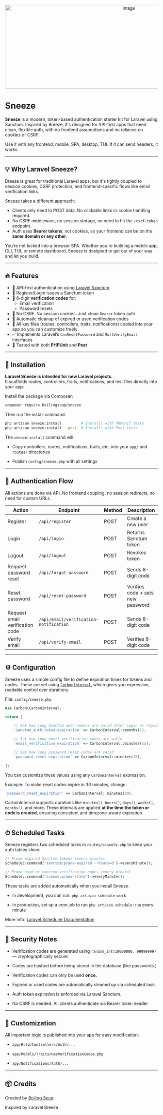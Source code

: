<p align="center" width="100%">
  <img width="800" height="275" alt="image" src="https://github.com/user-attachments/assets/50964b1c-2e80-4e71-a24a-ca313335a663" />
</p>


# Sneeze

**Sneeze** is a modern, token-based authentication starter kit for Laravel using Sanctum. Inspired by Breeze, it's designed for API-first apps that need clean, flexible auth, with no frontend assumptions and no reliance on cookies or CSRF.

Use it with any frontend: mobile, SPA, desktop, TUI. If it can send headers, it works.

---

## 💡 Why Laravel Sneeze?

Breeze is great for traditional Laravel apps, but it's tightly coupled to session cookies, CSRF protection, and frontend-specific flows like email verification links.

Sneeze takes a different approach:

- Clients only need to POST data. No clickable links or cookie handling required.
- No CSRF middleware, no session storage, no need to hit the `/csrf-token` endpoint.
- Auth uses **Bearer tokens**, not cookies, so your frontend can be on the **same domain or any other**.

You're not locked into a browser SPA. Whether you're building a mobile app, CLI, TUI, or remote dashboard, Sneeze is designed to get out of your way and let you build.

---

## 🔥 Features

- 🧪 API-first authentication using [Laravel Sanctum](https://laravel.com/docs/sanctum)
- 🔁 Register/Login issues a Sanctum token
- 🔐 8-digit **verification codes** for:
  - Email verification
  - Password resets
- 🧼 No CSRF. No session cookies. Just clean `Bearer` token auth
- 🧽 Automatic cleanup of expired or used verification codes
- 🧱 All key files (routes, controllers, traits, notifications) copied into your app so you can customize freely
- ✅ Implements Laravel’s `CanResetPassword` and `MustVerifyEmail` interfaces
- 🧪 Tested with both **PHPUnit** and **Pest**

---

## 🚀 Installation

**Laravel Sneeze is intended for new Laravel projects.**  
It scaffolds routes, controllers, traits, notifications, and test files directly into your app.

Install the package via Composer:

```bash
composer require boilingsoup/sneeze
```

Then run the install command:

```bash
php artisan sneeze:install         # Installs with PHPUnit tests
php artisan sneeze:install --pest  # Installs with Pest tests
```
The `sneeze:install` command will:

- Copy controllers, routes, notifications, traits, etc. into your `app/` and `routes/` directories

- Publish `config/sneeze.php` with all settings

---

## 🧬 Authentication Flow
All actions are done via API. No frontend coupling, no session redirects, no need for custom URLs.

| Action                             | Endpoint                                 | Method | Description                          |
|-----------------------------------|------------------------------------------|--------|--------------------------------------|
| Register                          | `/api/register`                          | POST   | Create a new user                    |
| Login                             | `/api/login`                             | POST   | Returns Sanctum token                |
| Logout                            | `/api/logout`                            | POST   | Revokes token                        |
| Request password reset            | `/api/forgot-password`                   | POST   | Sends 8-digit code                   |
| Reset password                    | `/api/reset-password`                    | POST   | Verifies code + sets new password    |
| Request email verification code   | `/api/email/verification-notification`   | POST   | Sends 8-digit code                   |
| Verify email                      | `/api/verify-email`                      | POST   | Verifies 8-digit code                |

---

## ⚙️ Configuration

Sneeze uses a simple config file to define expiration times for tokens and codes. These are set using [`CarbonInterval`](https://carbon.nesbot.com/docs/#api-carboninterval), which gives you expressive, readable control over durations.

File: `config/sneeze.php`

```php
use Carbon\CarbonInterval;

return [

    // Set how long Sanctum auth tokens are valid after login or registration
    'sanctum_auth_token_expiration' => CarbonInterval::months(1),

    // Set how long email verification codes are valid
    'email_verification_expiration' => CarbonInterval::minutes(15),

    // Set how long password reset codes are valid
    'password_reset_expiration' => CarbonInterval::minutes(15),

];
```

You can customize these values using any `CarbonInterval` expression.

Example: To make reset codes expire in 30 minutes, change:

```php
'password_reset_expiration' => CarbonInterval::minutes(30),
```
CarbonInterval supports durations like `minutes()`, `hours()`, `days()`, `weeks()`, `months()`, and more.
These intervals are applied **at the time the token or code is created**, ensuring consistent and timezone-aware expiration.

---

## ⏱ Scheduled Tasks
Sneeze registers two scheduled tasks in `routes/console.php` to keep your auth tables clean:

```php
// Prune expired Sanctum tokens (every minute)
Schedule::command('sanctum:prune-expired --hours=0')->everyMinute();

// Prune used or expired verification codes (every minute)
Schedule::command('sneeze:prune-stale')->everyMinute();
```

These tasks are added automatically when you install Sneeze.

- In development, you can run: `php artisan schedule:work`

- In production, set up a cron job to run `php artisan schedule:run` every minute

More info: [Laravel Scheduler Documentation](https://laravel.com/docs/scheduling#running-the-scheduler)

---

## 🔐 Security Notes
- Verification codes are generated using `random_int(10000000, 99999999)` — cryptographically secure.

- Codes are hashed before being stored in the database (like passwords.)
  
- Verification codes can only be used **once.**

- Expired or used codes are automatically cleaned up via scheduled task.

- Auth token expiration is enforced via Laravel Sanctum.

- No CSRF is needed. All clients authenticate via Bearer token header.

---

## 🧱 Customization
All important logic is published into your app for easy modification:

- `app/Http/Controllers/Auth/...`

- `app/Models/Traits/HasVerificationCodes.php`

- `app/Notifications/Auth/...`

---

## 📦 Credits
Created by [Boiling Soup](https://github.com/boilingsoup)

Inspired by Laravel Breeze
